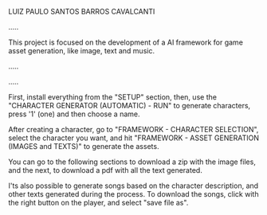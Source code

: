LUIZ PAULO SANTOS BARROS CAVALCANTI

.....


This project is focused on the development of a AI framework for game asset  generation, like image, text and music.







.....

.....





First, install everything from the "SETUP" section, then, use the "CHARACTER GENERATOR (AUTOMATIC) - RUN" to generate characters, press '1' (one) and then choose a name.


After creating a character, go to "FRAMEWORK - CHARACTER SELECTION", select the character you want, and hit "FRAMEWORK - ASSET GENERATION (IMAGES and TEXTS)" to generate the assets.


You can go to the following sections to download a zip with the image files, and the next, to download a pdf with all the text generated.

I'ts also possible to generate songs based on the character description, and other texts generated during the process. To download the songs, click with the right button on the player, and select "save file as".

